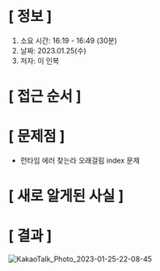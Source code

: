 # **[ 정보 ]**
1. 소요 시간: 16:19 - 16:49 (30분)
2. 날짜: 2023.01.25(수)
3. 저자: 이 인복

# **[ 접근 순서 ]**

# **[ 문제점 ]**
- 런타임 에러 찾는라 오래걸림 index 문제

# **[ 새로 알게된 사실 ]**

# **[ 결과 ]**
![KakaoTalk_Photo_2023-01-25-22-08-45](https://user-images.githubusercontent.com/59809278/214571754-854944fd-62a7-45d0-93ca-5e329ccdef32.png)

         
